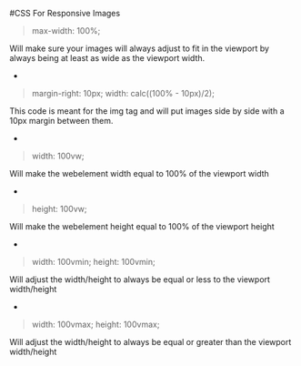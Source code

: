#CSS For Responsive Images

>max-width: 100%;

Will make sure your images will always adjust to fit in the viewport by always being at least as wide as the viewport width.

-

>margin-right: 10px;
>width: calc((100% - 10px)/2);

This code is meant for the img tag and will put images side by side with a 10px margin between them.

-

>width: 100vw;

Will make the webelement width equal to 100% of the viewport width

-

>height: 100vw;

Will make the webelement height equal to 100% of the viewport height

-

>width: 100vmin;
>height: 100vmin;

Will adjust the width/height to always be equal or less to the viewport width/height

-

>width: 100vmax;
>height: 100vmax;

Will adjust the width/height to always be equal or greater than the viewport width/height
